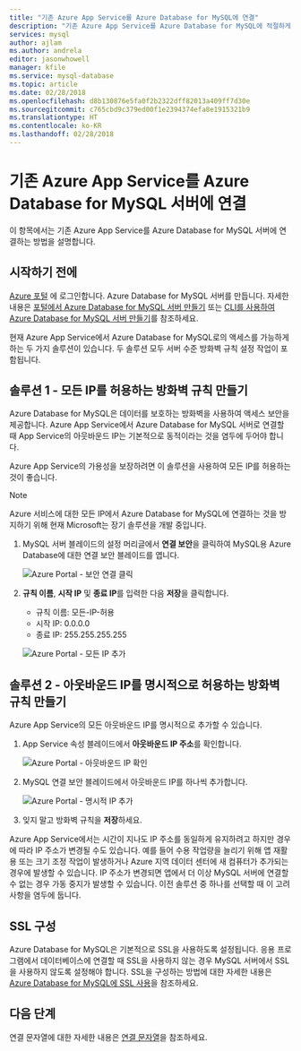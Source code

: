 ```yaml
---
title: "기존 Azure App Service를 Azure Database for MySQL에 연결"
description: "기존 Azure App Service를 Azure Database for MySQL에 적절하게 연결하는 방법에 대한 지침"
services: mysql
author: ajlam
ms.author: andrela
editor: jasonwhowell
manager: kfile
ms.service: mysql-database
ms.topic: article
ms.date: 02/28/2018
ms.openlocfilehash: d8b130876e5fa0f2b2322dff82013a409ff7d30e
ms.sourcegitcommit: c765cbd9c379ed00f1e2394374efa8e1915321b9
ms.translationtype: HT
ms.contentlocale: ko-KR
ms.lasthandoff: 02/28/2018
---
```

# <a name="connect-an-existing-azure-app-service-to-azure-database-for-mysql-server"></a>기존 Azure App Service를 Azure Database for MySQL 서버에 연결
이 항목에서는 기존 Azure App Service를 Azure Database for MySQL 서버에 연결하는 방법을 설명합니다.

## <a name="before-you-begin"></a>시작하기 전에
[Azure 포털](https://portal.azure.com) 에 로그인합니다. Azure Database for MySQL 서버를 만듭니다. 자세한 내용은 [포털에서 Azure Database for MySQL 서버 만들기](quickstart-create-mysql-server-database-using-azure-portal.md) 또는 [CLI를 사용하여 Azure Database for MySQL 서버 만들기](quickstart-create-mysql-server-database-using-azure-cli.md)를 참조하세요.

현재 Azure App Service에서 Azure Database for MySQL로의 액세스를 가능하게 하는 두 가지 솔루션이 있습니다. 두 솔루션 모두 서버 수준 방화벽 규칙 설정 작업이 포함됩니다.

## <a name="solution-1---create-a-firewall-rule-to-allow-all-ips"></a>솔루션 1 - 모든 IP를 허용하는 방화벽 규칙 만들기
Azure Database for MySQL은 데이터를 보호하는 방화벽을 사용하여 액세스 보안을 제공합니다. Azure App Service에서 Azure Database for MySQL 서버로 연결할 때 App Service의 아웃바운드 IP는 기본적으로 동적이라는 것을 염두에 두어야 합니다. 

Azure App Service의 가용성을 보장하려면 이 솔루션을 사용하여 모든 IP를 허용하는 것이 좋습니다.

> [!NOTE]
> Azure 서비스에 대한 모든 IP에서 Azure Database for MySQL에 연결하는 것을 방지하기 위해 현재 Microsoft는 장기 솔루션을 개발 중입니다.

1. MySQL 서버 블레이드의 설정 머리글에서 **연결 보안**을 클릭하여 MySQL용 Azure Database에 대한 연결 보안 블레이드를 엽니다.

   ![Azure Portal - 보안 연결 클릭](./media/howto-manage-firewall-using-portal/1-connection-security.png)

2. **규칙 이름**, **시작 IP** 및 **종료 IP**를 입력한 다음 **저장**을 클릭합니다.
   - 규칙 이름: 모든-IP-허용
   - 시작 IP: 0.0.0.0
   - 종료 IP: 255.255.255.255

   ![Azure Portal - 모든 IP 추가](./media/howto-connect-webapp/1_2-add-all-ips.png)

## <a name="solution-2---create-a-firewall-rule-to-explicitly-allow-outbound-ips"></a>솔루션 2 - 아웃바운드 IP를 명시적으로 허용하는 방화벽 규칙 만들기
Azure App Service의 모든 아웃바운드 IP를 명시적으로 추가할 수 있습니다.

1. App Service 속성 블레이드에서 **아웃바운드 IP 주소**를 확인합니다.

   ![Azure Portal - 아웃바운드 IP 확인](./media/howto-connect-webapp/2_1-outbound-ip-address.png)

2. MySQL 연결 보안 블레이드에서 아웃바운드 IP를 하나씩 추가합니다.

   ![Azure Portal - 명시적 IP 추가](./media/howto-connect-webapp/2_2-add-explicit-ips.png)

3. 잊지 말고 방화벽 규칙을 **저장**하세요.

Azure App Service에서는 시간이 지나도 IP 주소를 동일하게 유지하려고 하지만 경우에 따라 IP 주소가 변경될 수도 있습니다. 예를 들어 수용 작업량을 늘리기 위해 앱 재활용 또는 크기 조정 작업이 발생하거나 Azure 지역 데이터 센터에 새 컴퓨터가 추가되는 경우에 발생할 수 있습니다. IP 주소가 변경되면 앱에서 더 이상 MySQL 서버에 연결할 수 없는 경우 가동 중지가 발생할 수 있습니다. 이전 솔루션 중 하나를 선택할 때 이 고려 사항을 염두에 둡니다.

## <a name="ssl-configuration"></a>SSL 구성
Azure Database for MySQL은 기본적으로 SSL을 사용하도록 설정됩니다. 응용 프로그램에서 데이터베이스에 연결할 때 SSL을 사용하지 않는 경우 MySQL 서버에서 SSL을 사용하지 않도록 설정해야 합니다. SSL을 구성하는 방법에 대한 자세한 내용은 [Azure Database for MySQL에 SSL 사용](howto-configure-ssl.md)을 참조하세요.

## <a name="next-steps"></a>다음 단계
연결 문자열에 대한 자세한 내용은 [연결 문자열](howto-connection-string.md)을 참조하세요.
